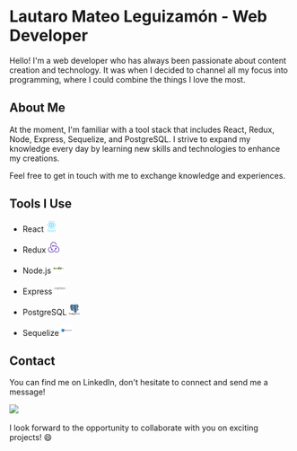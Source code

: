 # Lautaro Mateo Leguizamón - Web Developer

Hello! I'm a web developer who has always been passionate about content creation and technology. It was when I decided to channel all my focus into programming, where I could combine the things I love the most.

## About Me

At the moment, I'm familiar with a tool stack that includes React, Redux, Node, Express, Sequelize, and PostgreSQL. I strive to expand my knowledge every day by learning new skills and technologies to enhance my creations.

Feel free to get in touch with me to exchange knowledge and experiences.

## Tools I Use

- React
  <img src="https://raw.githubusercontent.com/devicons/devicon/master/icons/react/react-original-wordmark.svg" width="20">

- Redux
  <img src="https://raw.githubusercontent.com/devicons/devicon/master/icons/redux/redux-original.svg" width="20">

- Node.js
  <img src="https://raw.githubusercontent.com/devicons/devicon/master/icons/nodejs/nodejs-original-wordmark.svg" width="20">

- Express
  <img src="https://raw.githubusercontent.com/devicons/devicon/master/icons/express/express-original-wordmark.svg" width="20">

- PostgreSQL
  <img src="https://raw.githubusercontent.com/devicons/devicon/master/icons/postgresql/postgresql-original-wordmark.svg" width="20">

- Sequelize
  <img src="https://raw.githubusercontent.com/devicons/devicon/master/icons/sequelize/sequelize-original-wordmark.svg" width="20">

## Contact

You can find me on LinkedIn, don't hesitate to connect and send me a message!

<img src="https://images.rawpixel.com/image_png_800/czNmcy1wcml2YXRlL3Jhd3BpeGVsX2ltYWdlcy93ZWJzaXRlX2NvbnRlbnQvdjk4Mi1kMS0xMC5wbmc.png?s=8TW_iisJkPrxbWNOpMAv2CABwGf9HomNFQwxGELp4Zc" href="https://www.linkedin.com/in/lautaro-mateo-leguizamon-35b902279/" width="20">

I look forward to the opportunity to collaborate with you on exciting projects! 😄
